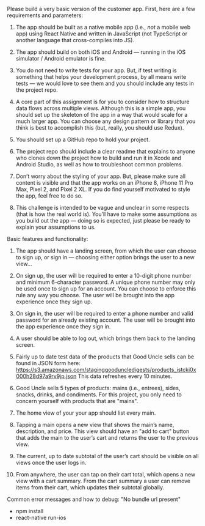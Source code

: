 
Please build a very basic version of the customer app.  First, here are a few requirements and parameters:

1)  The app should be built as a native mobile app (i.e., *not* a mobile web app) using React Native and written in JavaScript (not TypeScript or another language that cross-compiles into JS).

2)  The app should build on both iOS and Android — running in the iOS simulator / Android emulator is fine.

3)  You do not need to write tests for your app.  But, if test writing is something that helps your development process, by all means write tests — we would love to see them and you should include any tests in the project repo.

4)  A core part of this assignment is for you to consider how to structure data flows across multiple views.  Although this is a simple app, you should set up the skeleton of the app in a way that would scale for a much larger app.  You can choose any design pattern or library that you think is best to accomplish this (but, really, you should use Redux).

5)  You should set up a GitHub repo to hold your project.

6)  The project repo should include a clear readme that explains to anyone who clones down the project how to build and run it in Xcode and Android Studio, as well as how to troubleshoot common problems.

7)  Don’t worry about the styling of your app.  But, please make sure all content is visible and that the app works on an iPhone 8, iPhone 11 Pro Max, Pixel 2, and Pixel 2 XL.  If you do find yourself motivated to style the app, feel free to do so.

8)  This challenge is intended to be vague and unclear in some respects (that is how the real world is).  You’ll have to make some assumptions as you build out the app — doing so is expected, just please be ready to explain your assumptions to us. 

Basic features and functionality:

1)  The app should have a landing screen, from which the user can choose to sign up, or sign in — choosing either option brings the user to a new view...

2)  On sign up, the user will be required to enter a 10-digit phone number and minimum 6-character password.  A unique phone number may only be used once to sign up for an account.  You can choose to enforce this rule any way you choose.  The user will be brought into the app experience once they sign up.

3)  On sign in, the user will be required to enter a phone number and valid password for an already existing account.  The user will be brought into the app experience once they sign in.

4)  A user should be able to log out, which brings them back to the landing screen.

5)  Fairly up to date test data of the products that Good Uncle sells can be found in JSON form here: https://s3.amazonaws.com/staginggooduncledigests/products_istcki0x000h28d97a9rv9jp.json  This data refreshes every 10 minutes.

6)  Good Uncle sells 5 types of products: mains (i.e., entrees), sides, snacks, drinks, and condiments.  For this project, you only need to concern yourself with products that are "mains".

7)  The home view of your your app should list every main.

8)  Tapping a main opens a new view that shows the main’s name, description, and price.  This view should have an "add to cart" button that adds the main to the user’s cart and returns the user to the previous view.

9)  The current, up to date subtotal of the user’s cart should be visible on all views once the user logs in.

10)  From anywhere, the user can tap on their cart total, which opens a new view with a cart summary.  From the cart summary a user can remove items from their cart, which updates their subtotal globally.


Common error messages and how to debug:
"No bundle url present"
- npm install
- react-native run-ios